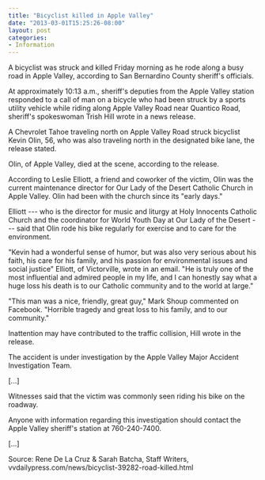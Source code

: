 ```yaml
---
title: "Bicyclist killed in Apple Valley"
date: "2013-03-01T15:25:26-08:00"
layout: post
categories:
- Information
---
```


A bicyclist was struck and killed Friday morning as he rode along a busy road in Apple Valley, according to San Bernardino County sheriff's officials.

At approximately 10:13 a.m., sheriff's deputies from the Apple Valley station responded to a call of man on a bicycle who had been struck by a sports utility vehicle while riding along Apple Valley Road near Quantico Road, sheriff's spokeswoman Trish Hill wrote in a news release.

A Chevrolet Tahoe traveling north on Apple Valley Road struck bicyclist Kevin Olin, 56, who was also traveling north in the designated bike lane, the release stated.

Olin, of Apple Valley, died at the scene, according to the release.

According to Leslie Elliott, a friend and coworker of the victim, Olin was the current maintenance director for Our Lady of the Desert Catholic Church in Apple Valley. Olin had been with the church since its "early days."

Elliott --- who is the director for music and liturgy at Holy Innocents Catholic Church and the coordinator for World Youth Day at Our Lady of the Desert --- said that Olin rode his bike regularly for exercise and to care for the environment.

"Kevin had a wonderful sense of humor, but was also very serious about his faith, his care for his family, and his passion for environmental issues and social justice" Elliott, of Victorville, wrote in an email. "He is truly one of the most influential and admired people in my life, and I can honestly say what a huge loss his death is to our Catholic community and to the world at large."

"This man was a nice, friendly, great guy," Mark Shoup commented on Facebook. "Horrible tragedy and great loss to his family, and to our community."

Inattention may have contributed to the traffic collision, Hill wrote in the release.

The accident is under investigation by the Apple Valley Major Accident Investigation Team.

\[...\]

Witnesses said that the victim was commonly seen riding his bike on the roadway.

Anyone with information regarding this investigation should contact the Apple Valley sheriff's station at 760-240-7400.

\[...\]

Source: Rene De La Cruz &amp; Sarah Batcha, Staff Writers, vvdailypress.com/news/bicyclist-39282-road-killed.html